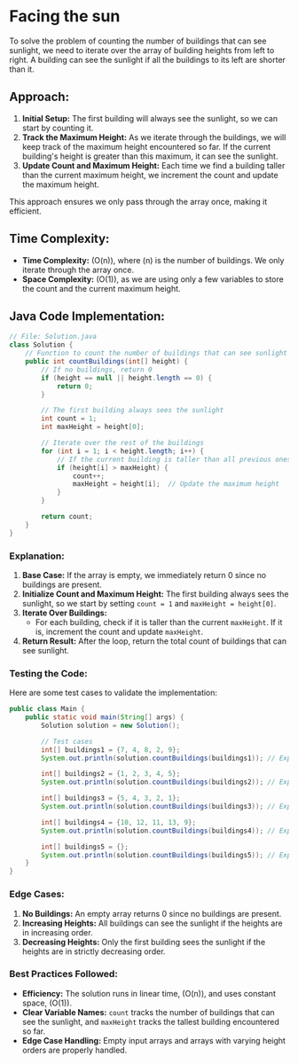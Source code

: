 # Facing the sun

To solve the problem of counting the number of buildings that can see sunlight, we need to iterate over the array of building heights from left to right. A building can see the sunlight if all the buildings to its left are shorter than it.

## Approach:
1. **Initial Setup:** The first building will always see the sunlight, so we can start by counting it.
2. **Track the Maximum Height:** As we iterate through the buildings, we will keep track of the maximum height encountered so far. If the current building's height is greater than this maximum, it can see the sunlight.
3. **Update Count and Maximum Height:** Each time we find a building taller than the current maximum height, we increment the count and update the maximum height.

This approach ensures we only pass through the array once, making it efficient.

## Time Complexity:
- **Time Complexity:** \(O(n)\), where \(n\) is the number of buildings. We only iterate through the array once.
- **Space Complexity:** \(O(1)\), as we are using only a few variables to store the count and the current maximum height.

## Java Code Implementation:

```java
// File: Solution.java
class Solution {
    // Function to count the number of buildings that can see sunlight
    public int countBuildings(int[] height) {
        // If no buildings, return 0
        if (height == null || height.length == 0) {
            return 0;
        }

        // The first building always sees the sunlight
        int count = 1;
        int maxHeight = height[0];

        // Iterate over the rest of the buildings
        for (int i = 1; i < height.length; i++) {
            // If the current building is taller than all previous ones, it can see the sunlight
            if (height[i] > maxHeight) {
                count++;
                maxHeight = height[i];  // Update the maximum height
            }
        }

        return count;
    }
}
```

### Explanation:
1. **Base Case:** If the array is empty, we immediately return 0 since no buildings are present.
2. **Initialize Count and Maximum Height:** The first building always sees the sunlight, so we start by setting `count = 1` and `maxHeight = height[0]`.
3. **Iterate Over Buildings:**
   - For each building, check if it is taller than the current `maxHeight`. If it is, increment the count and update `maxHeight`.
4. **Return Result:** After the loop, return the total count of buildings that can see sunlight.

### Testing the Code:

Here are some test cases to validate the implementation:

```java
public class Main {
    public static void main(String[] args) {
        Solution solution = new Solution();

        // Test cases
        int[] buildings1 = {7, 4, 8, 2, 9};
        System.out.println(solution.countBuildings(buildings1)); // Expected: 4

        int[] buildings2 = {1, 2, 3, 4, 5};
        System.out.println(solution.countBuildings(buildings2)); // Expected: 5

        int[] buildings3 = {5, 4, 3, 2, 1};
        System.out.println(solution.countBuildings(buildings3)); // Expected: 1

        int[] buildings4 = {10, 12, 11, 13, 9};
        System.out.println(solution.countBuildings(buildings4)); // Expected: 3

        int[] buildings5 = {};
        System.out.println(solution.countBuildings(buildings5)); // Expected: 0
    }
}
```

### Edge Cases:
1. **No Buildings:** An empty array returns 0 since no buildings are present.
2. **Increasing Heights:** All buildings can see the sunlight if the heights are in increasing order.
3. **Decreasing Heights:** Only the first building sees the sunlight if the heights are in strictly decreasing order.

### Best Practices Followed:
- **Efficiency:** The solution runs in linear time, \(O(n)\), and uses constant space, \(O(1)\).
- **Clear Variable Names:** `count` tracks the number of buildings that can see the sunlight, and `maxHeight` tracks the tallest building encountered so far.
- **Edge Case Handling:** Empty input arrays and arrays with varying height orders are properly handled.
